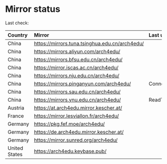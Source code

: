 <script src="./time.js"></script>
# Mirror status
Last check: <script type="text/javascript">localize(1673734639.1752732);</script>

|Country|Mirror|Last update|
|:------|:-----|:----------|
|China|https://mirrors.tuna.tsinghua.edu.cn/arch4edu/|<script type="text/javascript">localize(1673721150);</script>|
|China|https://mirrors.aliyun.com/arch4edu/|<script type="text/javascript">localize(1673721150);</script>|
|China|https://mirrors.bfsu.edu.cn/arch4edu/|<script type="text/javascript">localize(1673678355);</script>|
|China|https://mirror.iscas.ac.cn/arch4edu/|<script type="text/javascript">localize(1673721150);</script>|
|China|https://mirrors.nju.edu.cn/arch4edu/|<script type="text/javascript">localize(1673634744);</script>|
|China|https://mirrors.pinganyun.com/arch4edu/|ConnectionError|
|China|https://mirrors.sau.edu.cn/arch4edu/|<script type="text/javascript">localize(1673678355);</script>|
|China|https://mirrors.ynu.edu.cn/arch4edu/|ReadTimeout|
|Austria|https://at.arch4edu.mirror.kescher.at/|<script type="text/javascript">localize(1673721150);</script>|
|France|https://mirror.lesviallon.fr/arch4edu/|<script type="text/javascript">localize(1673678355);</script>|
|Germany|https://pkg.fef.moe/arch4edu/|<script type="text/javascript">localize(1673721150);</script>|
|Germany|https://de.arch4edu.mirror.kescher.at/|<script type="text/javascript">localize(1673721150);</script>|
|Germany|https://mirror.sunred.org/arch4edu/|<script type="text/javascript">localize(1673721150);</script>|
|United States|https://arch4edu.keybase.pub/|<script type="text/javascript">localize(1673678355);</script>|

<script src="./tablefilter/tablefilter.js"></script>
<script src="./table.js"></script>